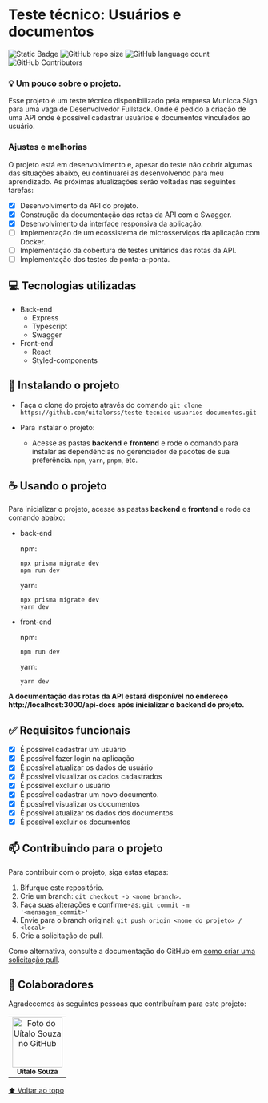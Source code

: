 # Teste técnico: Usuários e documentos

<!---Esses são exemplos. Veja https://shields.io para outras pessoas ou para personalizar este conjunto de escudos. Você pode querer incluir dependências, status do projeto e informações de licença aqui--->

![Static Badge](https://img.shields.io/badge/status-in_development-yellow?style=for-the-badge)
![GitHub repo size](https://img.shields.io/github/repo-size/uitalorss/teste-tecnico-usuarios-documentos?style=for-the-badge)
![GitHub language count](https://img.shields.io/github/languages/count/uitalorss/teste-tecnico-usuarios-documentos?style=for-the-badge)
![GitHub Contributors](https://img.shields.io/github/contributors/uitalorss/teste-tecnico-usuarios-documentos?style=for-the-badge&color=blue)

### 💡 Um pouco sobre o projeto.

Esse projeto é um teste técnico disponibilizado pela empresa Municca Sign para uma vaga de Desenvolvedor Fullstack. Onde é pedido a criação de uma API onde é possível cadastrar usuários e documentos vinculados ao usuário.

### Ajustes e melhorias

O projeto está em desenvolvimento e, apesar do teste não cobrir algumas das situações abaixo, eu continuarei as desenvolvendo para meu aprendizado. As próximas atualizações serão voltadas nas seguintes tarefas:

- [x] Desenvolvimento da API do projeto.
- [x] Construção da documentação das rotas da API com o Swagger.
- [x] Desenvolvimento da interface responsiva da aplicação. 
- [ ] Implementação de um ecossistema de microsserviços da aplicação com Docker.
- [ ] Implementação da cobertura de testes unitários das rotas da API.
- [ ] Implementação dos testes de ponta-a-ponta.

## 💻 Tecnologias utilizadas

- Back-end
    - Express
    - Typescript
    - Swagger
- Front-end
    - React
    - Styled-components

## 🚀 Instalando o projeto
- Faça o clone do projeto através do comando `git clone https://github.com/uitalorss/teste-tecnico-usuarios-documentos.git`


- Para instalar o projeto:
    - Acesse as pastas **backend** e **frontend** e rode o comando para instalar as dependências no gerenciador de pacotes de sua preferência. `npm`, `yarn`, `pnpm`, etc.

## ☕ Usando o projeto
    
Para inicializar o projeto, acesse as pastas **backend** e **frontend** e rode os comando abaixo:
- back-end
    
    npm:

    ```
    npx prisma migrate dev
    npm run dev
    ```

    yarn:

    ```
    npx prisma migrate dev
    yarn dev
    ```
    
- front-end
    
    npm:

    ```
    npm run dev
    ```

    yarn:

    ```
    yarn dev
    ```

**A documentação das rotas da API estará disponível no endereço http://localhost:3000/api-docs após inicializar o backend do projeto.**

## ✅ Requisitos funcionais

- [x] É possível cadastrar um usuário
- [x] É possível fazer login na aplicação
- [x] É possível atualizar os dados de usuário
- [x] É possível visualizar os dados cadastrados
- [x] É possível excluir o usuário
- [x] É possível cadastrar um novo documento.
- [x] É possível visualizar os documentos
- [x] É possível atualizar os dados dos documentos
- [x] É possível excluir os documentos

## 📫 Contribuindo para o projeto

<!---Se o seu README for longo ou se você tiver algum processo ou etapas específicas que deseja que os contribuidores sigam, considere a criação de um arquivo CONTRIBUTING.md separado--->

Para contribuir com o projeto, siga estas etapas:

1. Bifurque este repositório.
2. Crie um branch: `git checkout -b <nome_branch>`.
3. Faça suas alterações e confirme-as: `git commit -m '<mensagem_commit>'`
4. Envie para o branch original: `git push origin <nome_do_projeto> / <local>`
5. Crie a solicitação de pull.

Como alternativa, consulte a documentação do GitHub em [como criar uma solicitação pull](https://help.github.com/en/github/collaborating-with-issues-and-pull-requests/creating-a-pull-request).

## 🤝 Colaboradores

Agradecemos às seguintes pessoas que contribuíram para este projeto:

<table>
  <tr>
    <td align="center">
      <a href="#">
        <img src="https://avatars.githubusercontent.com/u/15834173?v=4" width="100px;" alt="Foto do Uítalo Souza no GitHub"/><br>
        <sub>
          <b>Uítalo Souza</b>
        </sub>
      </a>
    </td>
  </tr>
</table>

[⬆ Voltar ao topo](#Catalogo-de-filmes)<br>
